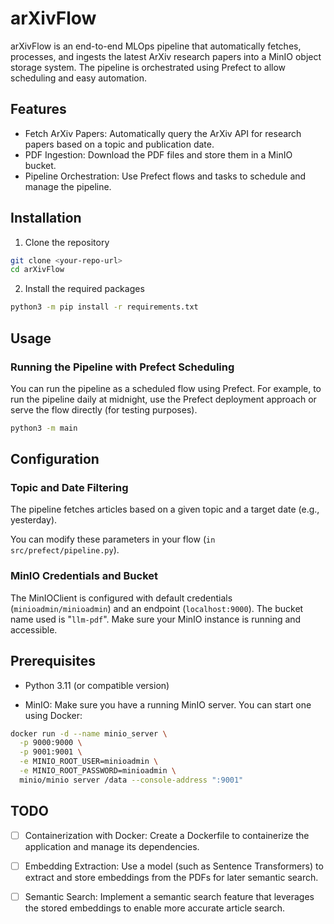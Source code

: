 # arXivFlow

arXivFlow is an end-to-end MLOps pipeline that automatically fetches, processes, and ingests the latest ArXiv research papers into a MinIO object storage system. The pipeline is orchestrated using Prefect to allow scheduling and easy automation.

## Features

- Fetch ArXiv Papers: Automatically query the ArXiv API for research papers based on a topic and publication date.
- PDF Ingestion: Download the PDF files and store them in a MinIO bucket.
- Pipeline Orchestration: Use Prefect flows and tasks to schedule and manage the pipeline.

## Installation

1. Clone the repository

```bash
git clone <your-repo-url>
cd arXivFlow
```

2. Install the required packages

```bash
python3 -m pip install -r requirements.txt
```

## Usage

### Running the Pipeline with Prefect Scheduling

You can run the pipeline as a scheduled flow using Prefect. For example, to run the pipeline daily at midnight, use the Prefect deployment approach or serve the flow directly (for testing purposes).

```bash
python3 -m main
```

## Configuration

### Topic and Date Filtering

The pipeline fetches articles based on a given topic and a target date (e.g., yesterday).

You can modify these parameters in your flow (`in src/prefect/pipeline.py`).

### MinIO Credentials and Bucket

The MinIOClient is configured with default credentials (`minioadmin/minioadmin`) and an endpoint (`localhost:9000`). The bucket name used is "`llm-pdf`". Make sure your MinIO instance is running and accessible.

## Prerequisites

- Python 3.11 (or compatible version)

- MinIO: Make sure you have a running MinIO server. You can start one using Docker:

```bash
docker run -d --name minio_server \
  -p 9000:9000 \
  -p 9001:9001 \
  -e MINIO_ROOT_USER=minioadmin \
  -e MINIO_ROOT_PASSWORD=minioadmin \
  minio/minio server /data --console-address ":9001"
```

## TODO

- [ ] Containerization with Docker: Create a Dockerfile to containerize the application and manage its dependencies.

- [ ] Embedding Extraction: Use a model (such as Sentence Transformers) to extract and store embeddings from the PDFs for later semantic search.

- [ ] Semantic Search: Implement a semantic search feature that leverages the stored embeddings to enable more accurate article search.
